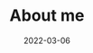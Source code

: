 ---
title: "About me"
description: "Hello there! This is Prabhath and I'm the author of this blog. "
date: 2022-03-06
layout: "about me"
slug: "about me"
menu:
    main:
        weight: 4
        params: 
            icon: user
---